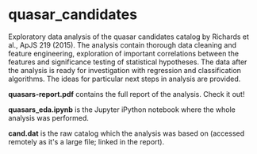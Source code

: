 # quasar_candidates

Exploratory data analysis of the quasar candidates catalog by Richards et al., ApJS 219 (2015). The analysis contain thorough data cleaning and feature engineering, exploration of important correlations between the features and significance testing of statistical hypotheses. The data after the analysis is ready for investigation with regression and classification algorithms. The ideas for particular next steps in analysis are provided.

**quasars-report.pdf** contains the full report of the analysis. Check it out!

**quasars_eda.ipynb** is the Jupyter iPython notebook where the whole analysis was performed.

**cand.dat** is the raw catalog which the analysis was based on (accessed remotely as it's a large file; linked in the report).
